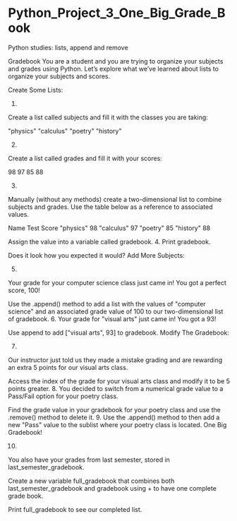 # Python_Project_3_One_Big_Grade_Book
Python studies: lists, append and remove

Gradebook
You are a student and you are trying to organize your subjects and grades using Python. Let’s explore what we’ve learned about lists to organize your subjects and scores.


Create Some Lists:

1.
Create a list called subjects and fill it with the classes you are taking:

"physics"
"calculus"
"poetry"
"history"

2.
Create a list called grades and fill it with your scores:

98
97
85
88

3.
Manually (without any methods) create a two-dimensional list to combine subjects and grades. Use the table below as a reference to associated values.

Name	Test Score
"physics"	98
"calculus"	97
"poetry"	85
"history"	88

Assign the value into a variable called gradebook.
4.
Print gradebook.

Does it look how you expected it would?
Add More Subjects:

5.
Your grade for your computer science class just came in! You got a perfect score, 100!

Use the .append() method to add a list with the values of "computer science" and an associated grade value of 100 to our two-dimensional list of gradebook.
6.
Your grade for "visual arts" just came in! You got a 93!

Use append to add ["visual arts", 93] to gradebook.
Modify The Gradebook:

7.
Our instructor just told us they made a mistake grading and are rewarding an extra 5 points for our visual arts class.

Access the index of the grade for your visual arts class and modify it to be 5 points greater.
8.
You decided to switch from a numerical grade value to a Pass/Fail option for your poetry class.

Find the grade value in your gradebook for your poetry class and use the .remove() method to delete it.
9.
Use the .append() method to then add a new "Pass" value to the sublist where your poetry class is located.
One Big Gradebook!

10.
You also have your grades from last semester, stored in last_semester_gradebook.

Create a new variable full_gradebook that combines both last_semester_gradebook and gradebook using + to have one complete grade book.

Print full_gradebook to see our completed list.
